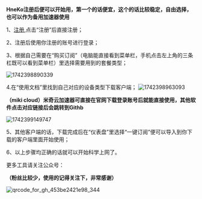 **HneKo注册后便可以开始用，第一个的话便宜，这个的话比较稳定，自由选择，也可以作为备用加速器使用**

1、[注册](https://mikicloud.xyz/#/register?code=w509yqLv),点击“注册”后直接注册；

2、注册后使用你注册的账号进行登录；

3、根据自己需要在“购买订阅”（电脑能直接看到菜单栏，手机点击左上角的三条杠既可以看到菜单栏）里选择需要用到的套餐类型；


![1742398890339](https://github.com/user-attachments/assets/bc6e95db-016f-472c-9c26-ba52e220f906)


4.在“使用文档”里找到自己对应的设备类型下载客户端；
![1742398963093](https://github.com/user-attachments/assets/2db1c792-273d-474d-b6be-d3822aece4e4)




**（miki cloud）米奇云加速器可直接在官网下载登录账号后就能直接使用，其他软件点击对应链接后会跳转到Githb**


![1742399149747](https://github.com/user-attachments/assets/fdf49eee-10e4-4e17-8e9b-4acbf4c53a7d)



5、其他客户端的话，下载完成后在“仪表盘”里选择“一键订阅”便可以导入到你下载的客户端里面开始使用；



6、以上步骤均正确的话就可以开始科学上网了。

更多工具请关注公众号：

**（粉丝比较少，使用的记得关注下，非常感谢）**


![qrcode_for_gh_453be2421e98_344](https://github.com/user-attachments/assets/08b961e9-2fb7-412c-bcf5-ab8433861ed0)

